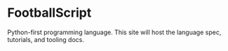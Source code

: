 # FootballScript

Python-first programming language. This site will host the language spec, tutorials, and tooling docs.
